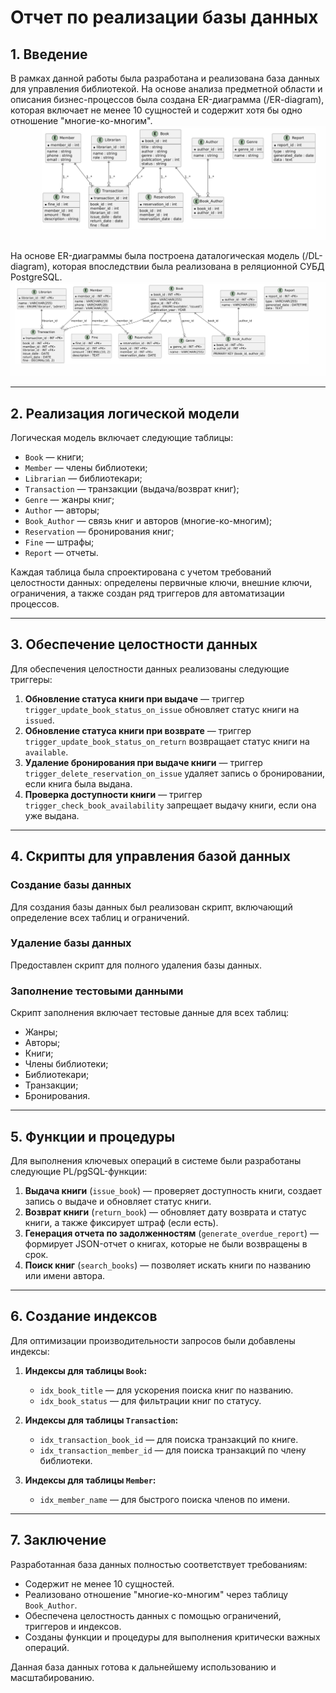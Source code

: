 # Отчет по реализации базы данных

## 1. Введение

В рамках данной работы была разработана и реализована база данных для управления библиотекой. На основе анализа предметной области и описания бизнес-процессов была создана ER-диаграмма (/ER-diagram), которая включает не менее 10 сущностей и содержит хотя бы одно отношение "многие-ко-многим".
![Image 1](./er.png)

На основе ER-диаграммы была построена даталогическая модель (/DL-diagram), которая впоследствии была реализована в реляционной СУБД PostgreSQL.
![Image 2](./dl.png)

---

## 2. Реализация логической модели

Логическая модель включает следующие таблицы:
- `Book` — книги;
- `Member` — члены библиотеки;
- `Librarian` — библиотекари;
- `Transaction` — транзакции (выдача/возврат книг);
- `Genre` — жанры книг;
- `Author` — авторы;
- `Book_Author` — связь книг и авторов (многие-ко-многим);
- `Reservation` — бронирования книг;
- `Fine` — штрафы;
- `Report` — отчеты.

Каждая таблица была спроектирована с учетом требований целостности данных: определены первичные ключи, внешние ключи, ограничения, а также создан ряд триггеров для автоматизации процессов.

---

## 3. Обеспечение целостности данных

Для обеспечения целостности данных реализованы следующие триггеры:
1. **Обновление статуса книги при выдаче** — триггер `trigger_update_book_status_on_issue` обновляет статус книги на `issued`.
2. **Обновление статуса книги при возврате** — триггер `trigger_update_book_status_on_return` возвращает статус книги на `available`.
3. **Удаление бронирования при выдаче книги** — триггер `trigger_delete_reservation_on_issue` удаляет запись о бронировании, если книга была выдана.
4. **Проверка доступности книги** — триггер `trigger_check_book_availability` запрещает выдачу книги, если она уже выдана.

---

## 4. Скрипты для управления базой данных

### Создание базы данных
Для создания базы данных был реализован скрипт, включающий определение всех таблиц и ограничений.

### Удаление базы данных
Предоставлен скрипт для полного удаления базы данных.

### Заполнение тестовыми данными
Скрипт заполнения включает тестовые данные для всех таблиц:
- Жанры;
- Авторы;
- Книги;
- Члены библиотеки;
- Библиотекари;
- Транзакции;
- Бронирования.

---

## 5. Функции и процедуры

Для выполнения ключевых операций в системе были разработаны следующие PL/pgSQL-функции:
1. **Выдача книги** (`issue_book`) — проверяет доступность книги, создает запись о выдаче и обновляет статус книги.
2. **Возврат книги** (`return_book`) — обновляет дату возврата и статус книги, а также фиксирует штраф (если есть).
3. **Генерация отчета по задолженностям** (`generate_overdue_report`) — формирует JSON-отчет о книгах, которые не были возвращены в срок.
4. **Поиск книг** (`search_books`) — позволяет искать книги по названию или имени автора.

---

## 6. Создание индексов

Для оптимизации производительности запросов были добавлены индексы:
1. **Индексы для таблицы `Book`:**
   - `idx_book_title` — для ускорения поиска книг по названию.
   - `idx_book_status` — для фильтрации книг по статусу.

2. **Индексы для таблицы `Transaction`:**
   - `idx_transaction_book_id` — для поиска транзакций по книге.
   - `idx_transaction_member_id` — для поиска транзакций по члену библиотеки.

3. **Индексы для таблицы `Member`:**
   - `idx_member_name` — для быстрого поиска членов по имени.

---

## 7. Заключение

Разработанная база данных полностью соответствует требованиям:
- Содержит не менее 10 сущностей.
- Реализовано отношение "многие-ко-многим" через таблицу `Book_Author`.
- Обеспечена целостность данных с помощью ограничений, триггеров и индексов.
- Созданы функции и процедуры для выполнения критически важных операций.

Данная база данных готова к дальнейшему использованию и масштабированию.
